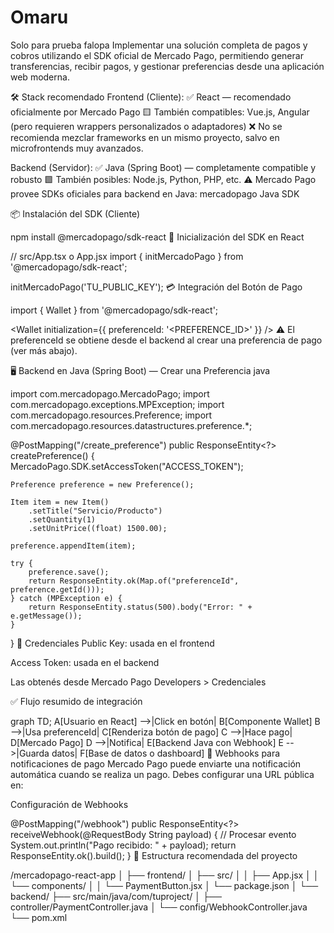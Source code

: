 # Omaru
Solo para prueba falopa
Implementar una solución completa de pagos y cobros utilizando el SDK oficial de Mercado Pago, permitiendo generar transferencias, recibir pagos, y gestionar preferencias desde una aplicación web moderna.

🛠️ Stack recomendado
Frontend (Cliente):
✅ React — recomendado oficialmente por Mercado Pago
🟨 También compatibles: Vue.js, Angular (pero requieren wrappers personalizados o adaptadores)
❌ No se recomienda mezclar frameworks en un mismo proyecto, salvo en microfrontends muy avanzados.

Backend (Servidor):
✅ Java (Spring Boot) — completamente compatible y robusto
🟩 También posibles: Node.js, Python, PHP, etc.
⚠️ Mercado Pago provee SDKs oficiales para backend en Java: mercadopago Java SDK

📦 Instalación del SDK (Cliente)

npm install @mercadopago/sdk-react
🧠 Inicialización del SDK en React

// src/App.tsx o App.jsx
import { initMercadoPago } from '@mercadopago/sdk-react';

initMercadoPago('TU_PUBLIC_KEY'); 
💳 Integración del Botón de Pago


import { Wallet } from '@mercadopago/sdk-react';

<Wallet initialization={{ preferenceId: '<PREFERENCE_ID>' }} />
⚠️ El preferenceId se obtiene desde el backend al crear una preferencia de pago (ver más abajo).

🖥️ Backend en Java (Spring Boot) — Crear una Preferencia
java

import com.mercadopago.MercadoPago;
import com.mercadopago.exceptions.MPException;
import com.mercadopago.resources.Preference;
import com.mercadopago.resources.datastructures.preference.*;

@PostMapping("/create_preference")
public ResponseEntity<?> createPreference() {
    MercadoPago.SDK.setAccessToken("ACCESS_TOKEN");

    Preference preference = new Preference();

    Item item = new Item()
        .setTitle("Servicio/Producto")
        .setQuantity(1)
        .setUnitPrice((float) 1500.00);

    preference.appendItem(item);

    try {
        preference.save();
        return ResponseEntity.ok(Map.of("preferenceId", preference.getId()));
    } catch (MPException e) {
        return ResponseEntity.status(500).body("Error: " + e.getMessage());
    }
}
🔐 Credenciales
Public Key: usada en el frontend

Access Token: usada en el backend

Las obtenés desde Mercado Pago Developers > Credenciales

✅ Flujo resumido de integración

graph TD;
  A[Usuario en React] -->|Click en botón| B[Componente Wallet]
  B -->|Usa preferenceId| C[Renderiza botón de pago]
  C -->|Hace pago| D[Mercado Pago]
  D -->|Notifica| E[Backend Java con Webhook]
  E -->|Guarda datos| F[Base de datos o dashboard]
📡 Webhooks para notificaciones de pago
Mercado Pago puede enviarte una notificación automática cuando se realiza un pago. Debes configurar una URL pública en:

Configuración de Webhooks




@PostMapping("/webhook")
public ResponseEntity<?> receiveWebhook(@RequestBody String payload) {
    // Procesar evento
    System.out.println("Pago recibido: " + payload);
    return ResponseEntity.ok().build();
}
📂 Estructura recomendada del proyecto

/mercadopago-react-app
│
├── frontend/
│   ├── src/
│   │   ├── App.jsx
│   │   └── components/
│   │       └── PaymentButton.jsx
│   └── package.json
│
└── backend/
    ├── src/main/java/com/tuproject/
    │   ├── controller/PaymentController.java
    │   └── config/WebhookController.java
    └── pom.xml

